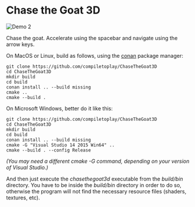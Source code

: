 Chase the Goat 3D
=================

![Demo 2](https://cloud.githubusercontent.com/assets/875167/18656844/0dc828a0-7ef5-11e6-884b-706369d682f6.gif)

Chase the goat. Accelerate using the spacebar and navigate using the arrow keys.

On MacOS or Linux, build as follows, using the [conan](https://www.conan.io) package manager:

	git clone https://github.com/compiletoplay/ChaseTheGoat3D
	cd ChaseTheGoat3D
	mkdir build
	cd build
	conan install .. --build missing
	cmake ..
	cmake --build .

On Microsoft Windows, better do it like this:

	git clone https://github.com/compiletoplay/ChaseTheGoat3D
	cd ChaseTheGoat3D
	mkdir build
	cd build
	conan install .. --build missing
	cmake -G "Visual Studio 14 2015 Win64" ..
	cmake --build . --config Release

*(You may need a different cmake -G command, depending on your version of Visual Studio.)*

And then just execute the *chasethegoat3d* executable from the *build/bin* directory. You have to be inside the *build/bin* directory in order to do so, otherwise the program will not find the necessary resource files (shaders, textures, etc).
